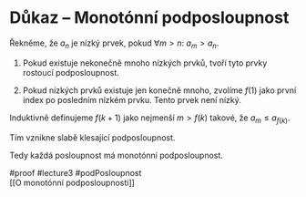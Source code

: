 # Důkaz – Monotónní podposloupnost

Řekněme, že $a_n$ je nízký prvek, pokud $\forall m > n$: $a_m > a_n$.

1. Pokud existuje nekonečně mnoho nízkých prvků, tvoří tyto prvky rostoucí podposloupnost.

2. Pokud nízkých prvků existuje jen konečně mnoho, zvolíme $f(1)$ jako první index po posledním nízkém prvku. Tento prvek není nízký.

Induktivně definujeme $f(k+1)$ jako nejmenší $m > f(k)$ takové, že $a_m \leq a_{f(k)}$.

Tím vznikne slabě klesající podposloupnost.

Tedy každá posloupnost má monotónní podposloupnost.



#proof #lecture3 #podPosloupnost   
[[O monotónní podposloupnosti]]